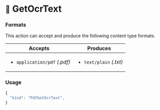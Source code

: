 # <small>:nut_and_bolt:</small> GetOcrText


   
### Formats

This action can accept and produce the following content type formats.

| Accepts | Produces |
|-----|-----|
|<ul><li>`application/pdf` _(.pdf)_</li></ul>|<ul><li>`text/plain` _(.txt)_</li></ul>|

### Usage

```js
{
  "kind": "PdfGetOcrText",
}
```
